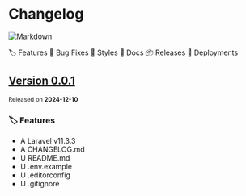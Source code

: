 # Changelog

![Markdown](https://img.shields.io/badge/markdown-%23000000.svg?style=for-the-badge&logo=markdown&logoColor=white)

🏷️ Features 🐛 Bug Fixes 💄 Styles 📝 Docs 📦 Releases 🚀 Deployments

## [Version 0.0.1]()

<sup>Released on **2024-12-10**</sup>

### 🏷️ Features

- A Laravel v11.3.3
- A CHANGELOG.md
- U README.md
- U .env.example
- U .editorconfig
- U .gitignore
